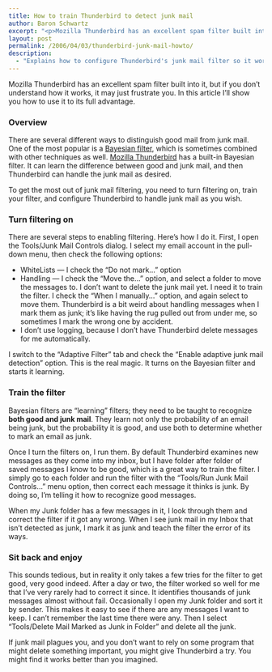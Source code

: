 ```yaml
---
title: How to train Thunderbird to detect junk mail
author: Baron Schwartz
excerpt: "<p>Mozilla Thunderbird has an excellent spam filter built into it, but if you don't understand how it works, it may just frustrate you.  In this article I'll show you how to use it to its full advantage.</p>"
layout: post
permalink: /2006/04/03/thunderbird-junk-mail-howto/
description:
  - "Explains how to configure Thunderbird's junk mail filter so it works well."
---
```

Mozilla Thunderbird has an excellent spam filter built into it, but if you don&#8217;t understand how it works, it may just frustrate you. In this article I&#8217;ll show you how to use it to its full advantage.

### Overview

There are several different ways to distinguish good mail from junk mail. One of the most popular is a [Bayesian filter][1], which is sometimes combined with other techniques as well. [Mozilla Thunderbird][2] has a built-in Bayesian filter. It can learn the difference between good and junk mail, and then Thunderbird can handle the junk mail as desired.

To get the most out of junk mail filtering, you need to turn filtering on, train your filter, and configure Thunderbird to handle junk mail as you wish.

### Turn filtering on

There are several steps to enabling filtering. Here&#8217;s how I do it. First, I open the Tools/Junk Mail Controls dialog. I select my email account in the pull-down menu, then check the following options:

*   WhiteLists &#8212; I check the &#8220;Do not mark&#8230;&#8221; option
*   Handling &#8212; I check the &#8220;Move the&#8230;&#8221; option, and select a folder to move the messages to. I don&#8217;t want to delete the junk mail yet. I need it to train the filter. I check the &#8220;When I manually&#8230;&#8221; option, and again select to move them. Thunderbird is a bit weird about handling messages when I mark them as junk; it&#8217;s like having the rug pulled out from under me, so sometimes I mark the wrong one by accident.
*   I don&#8217;t use logging, because I don&#8217;t have Thunderbird delete messages for me automatically.

I switch to the &#8220;Adaptive Filter&#8221; tab and check the &#8220;Enable adaptive junk mail detection&#8221; option. This is the real magic. It turns on the Bayesian filter and starts it learning.

### Train the filter

Bayesian filters are &#8220;learning&#8221; filters; they need to be taught to recognize **both good and junk mail**. They learn not only the probability of an email being junk, but the probability it is good, and use both to determine whether to mark an email as junk.

Once I turn the filters on, I run them. By default Thunderbird examines new messages as they come into my inbox, but I have folder after folder of saved messages I know to be good, which is a great way to train the filter. I simply go to each folder and run the filter with the &#8220;Tools/Run Junk Mail Controls&#8230;&#8221; menu option, then correct each message it thinks is junk. By doing so, I&#8217;m telling it how to recognize good messages.

When my Junk folder has a few messages in it, I look through them and correct the filter if it got any wrong. When I see junk mail in my Inbox that isn&#8217;t detected as junk, I mark it as junk and teach the filter the error of its ways.

### Sit back and enjoy

This sounds tedious, but in reality it only takes a few tries for the filter to get good, very good indeed. After a day or two, the filter worked so well for me that I&#8217;ve very rarely had to correct it since. It identifies thousands of junk messages almost without fail. Occasionally I open my Junk folder and sort it by sender. This makes it easy to see if there are any messages I want to keep. I can&#8217;t remember the last time there were any. Then I select &#8220;Tools/Delete Mail Marked as Junk in Folder&#8221; and delete all the junk.

If junk mail plagues you, and you don&#8217;t want to rely on some program that might delete something important, you might give Thunderbird a try. You might find it works better than you imagined.

 [1]: http://en.wikipedia.org/wiki/Bayesian_filtering
 [2]: http://www.mozilla.com/thunderbird/